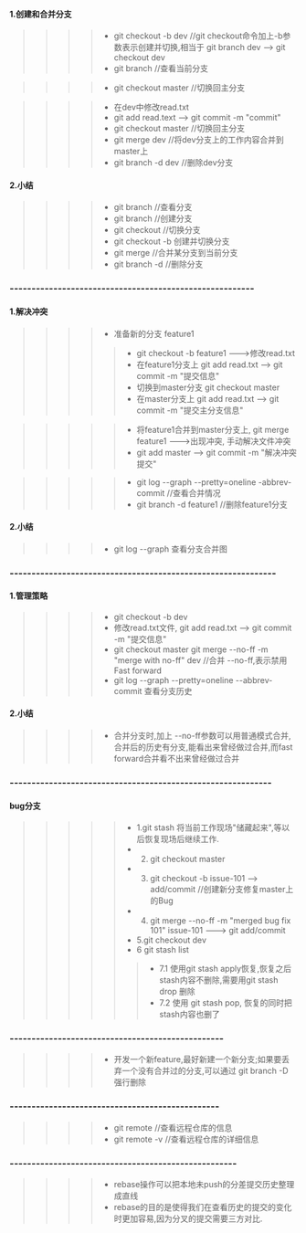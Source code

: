 #### 1.创建和合并分支
>>>> - git checkout -b dev  //git checkout命令加上-b参数表示创建并切换,相当于 git branch dev --> git checkout dev
>>>> - git branch  //查看当前分支

>>>> - git checkout master //切换回主分支

>>>> - 在dev中修改read.txt
>>>> - git add read.text --> git commit -m "commit"
>>>> - git checkout master //切换回主分支
>>>> - git merge dev //将dev分支上的工作内容合并到master上
>>>> - git branch -d dev //删除dev分支

#### 2.小结
>>>> - git branch //查看分支
>>>> - git branch <name> //创建分支
>>>> - git checkout <name> //切换分支
>>>> - git checkout -b <name> 创建并切换分支
>>>> - git merge <name> //合并某分支到当前分支
>>>> - git branch -d <name> //删除分支
### --------------------------------------------------------
#### 1.解决冲突
>>>> - 准备新的分支 feature1
>>>>> - git checkout -b feature1  --->修改read.txt
>>>>> - 在feature1分支上 git add read.txt --> git commit -m "提交信息"
>>>>> - 切换到master分支 git checkout master
>>>>> - 在master分支上 git add read.txt --> git commit -m "提交主分支信息"

>>>>> - 将feature1合并到master分支上, git merge feature1  --->出现冲突, 手动解决文件冲突
>>>>> - git add master --> git commit -m "解决冲突提交"

>>>>> - git log --graph --pretty=oneline -abbrev-commit //查看合并情况
>>>>> - git branch -d feature1  //删除feature1分支

#### 2.小结
>>>> - git log --graph 查看分支合并图

### -------------------------------------------------------------
#### 1.管理策略
>>>> - git checkout -b dev
>>>> - 修改read.txt文件, git add read.txt --> git commit -m "提交信息"
>>>> - git checkout master
>>>> git merge --no-ff -m "merge with no-ff" dev  //合并 --no-ff,表示禁用Fast forward
>>>> - git log --graph --pretty=oneline --abbrev-commit 查看分支历史
#### 2.小结
>>>> - 合并分支时,加上 --no-ff参数可以用普通模式合并,合并后的历史有分支,能看出来曾经做过合并,而fast forward合并看不出来曾经做过合并

### ------------------------------------------------------------
####  bug分支
>>>>> - 1.git stash 将当前工作现场"储藏起来",等以后恢复现场后继续工作.
>>>>> - 2. git checkout master
>>>>> - 3. git checkout -b issue-101 --> add/commit  //创建新分支修复master上的Bug
>>>>> - 4. git merge --no-ff -m "merged bug fix 101" issue-101
---> git add/commit
>>>>> - 5.git checkout dev
>>>>> - 6 git stash list
>>>>>> - 7.1 使用git stash apply恢复,恢复之后stash内容不删除,需要用git stash drop 删除
>>>>>> - 7.2 使用 git stash pop, 恢复的同时把stash内容也删了

### -------------------------------------------------
>>>> - 开发一个新feature,最好新建一个新分支;如果要丢弃一个没有合并过的分支,可以通过 git branch -D <name> 强行删除
### ------------------------------------------------
>>>> - git remote //查看远程仓库的信息
>>>> - git remote -v //查看远程仓库的详细信息
### ----------------------------------------------------
>>>> - rebase操作可以把本地未push的分差提交历史整理成直线
>>>> - rebase的目的是使得我们在查看历史的提交的变化时更加容易,因为分叉的提交需要三方对比.
